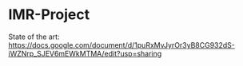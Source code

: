 # IMR-Project

State of the art: https://docs.google.com/document/d/1puRxMvJyrOr3yB8CG932dS-iWZNrp_SJEV6mEWkMTMA/edit?usp=sharing
